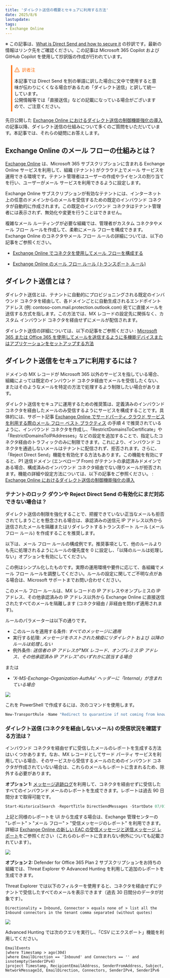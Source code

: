 ```yaml
---
title: 'ダイレクト送信の概要とセキュアに利用する方法'
date: 2025/8/6
lastupdate: 
tags:
- Exchange Online
---
```


※ この記事は、[What is Direct Send and how to secure it](https://techcommunity.microsoft.com/blog/exchange/what-is-direct-send-and-how-to-secure-it/4439865) の抄訳です。最新の情報はリンク先をご確認ください。この記事は Microsoft 365 Copilot および GitHub Copilot を使用して抄訳版の作成が行われています。

<div style="margin:1.25em;border-left:4px solid #ff7518;padding:.5em">
<div style="margin:0 0 16px 0;display:flex;align-items:center;line-height:1;color:#ff7518">
<svg viewBox="0 0 16 16" width="16" height="16" aria-hidden="true" style="margin-right:8px"><path fill="#ff7518" d="M6.457 1.047c.659-1.234 2.427-1.234 3.086 0l6.082 11.378A1.75 1.75 0 0 1 14.082 15H1.918a1.75 1.75 0 0 1-1.543-2.575Zm1.763.707a.25.25 0 0 0-.44 0L1.698 13.132a.25.25 0 0 0 .22.368h12.164a.25.25 0 0 0 .22-.368Zm.53 3.996v2.5a.75.75 0 0 1-1.5 0v-2.5a.75.75 0 0 1 1.5 0ZM9 11a1 1 0 1 1-2 0 1 1 0 0 1 2 0Z"></path></svg>
訳者注
</div>
本記事では Direct Send を別の単語に訳した場合に文中で使用すると意味が伝わりにくくなる場合があるため「ダイレクト送信」と訳して統一しています。<br>
公開情報等では「直接送信」などの記載になっている場合がございますので、ご注意ください。
</div>

先日公開した [Exchange Online におけるダイレクト送信の制御機能強化の導入](/blog/introducing-more-control-over-direct-send-in-exchange-online/)の記事以降、ダイレクト送信の仕組みについて多くのご質問をいただいています。本記事では、それらの疑問にお答えします。

## Exchange Online のメール フローの仕組みとは？ 

[Exchange Online](https://learn.microsoft.com/exchange/exchange-online) は、Microsoft 365 サブスクリプションに含まれる Exchange Online サービスを利用して、組織 (テナント) がクラウド上でメール サービスを運用できる環境です。テナント管理者はユーザーの作成やライセンスの割り当てを行い、ユーザーがメール サービスを利用できるように設定します。

Exchange Online サブスクリプションが有効なテナントには、インターネット上の任意のドメインからのメールを受信するための既定のインバウンド コネクタが自動的に作成されます。この既定のインバウンド コネクタはテナント管理者には表示されず、無効化や変更を行うことはできません。

複雑なメール ルーティングが必要な組織では、管理者がカスタム コネクタやメール フロー ルールを作成して、柔軟にメール フローを構成できます。Exchange Online のコネクタやメール フロー ルールの詳細については、以下の記事をご参照ください。

- [Exchange Online でコネクタを使用してメール フローを構成する](https://learn.microsoft.com/exchange/mail-flow-best-practices/use-connectors-to-configure-mail-flow/use-connectors-to-configure-mail-flow)

- [Exchange Online のメール フロー ルール (トランスポート ルール)](https://learn.microsoft.com/exchange/security-and-compliance/mail-flow-rules/mail-flow-rules)

## ダイレクト送信とは？

ダイレクト送信とは、テナントに自動的にプロビジョニングされる既定のインバウンド コネクタを経由して、各ドメインごとに自動生成されるエンドポイント アドレス (例: contoso-com.mail.protection.outlook.com) 宛てに直接メールを送信する方式を指します。この方法では、MX レコードの設定先に関係なく、カスタム インバウンド コネクタを経由せずにメールが配信されます。

ダイレクト送信の詳細については、以下の記事をご参照ください : [Microsoft 365 または Office 365 を使用してメールを送信するように多機能デバイスまたはアプリケーションをセットアップする方法](https://learn.microsoft.com/exchange/mail-flow-best-practices/how-to-set-up-a-multifunction-device-or-application-to-send-email-using-microsoft-365-or-office-365#direct-send-send-mail-directly-from-your-device-or-application-to-microsoft-365-or-office-365)

## ダイレクト送信をセキュアに利用するには？

ドメインの MX レコードが Microsoft 365 以外のサービスを指している場合、組織によっては既定のインバウンド コネクタ経由でメールを受信したくない、またはそのようなメールを特定の方法で処理するよう制限したい場合があります。

ダイレクト送信をセキュアに運用するための推奨策は、定義済みのインバウンド コネクタを経由したメールのみ受信するようにサービスを構成することです。具体的には、サポート記事 [Exchange Online でサードパーティ クラウド サービスを利用する際のメール フロー ベスト プラクティス](https://learn.microsoft.com/exchange/mail-flow-best-practices/manage-mail-flow-using-third-party-cloud) の手順 4 で推奨されているように、インバウンド コネクタを作成し、「RestrictDomainsToCertificate」や「RestrictDomainsToIPAddresses」などの設定を追加することで、指定したコネクタ経由のトラフィックのみに制限できます。これにより、インバウンド コネクタを通過しないメールはテナントに配信されず、拒否されます。さらに、「Reject Direct Send」機能を有効化する方法もあります。この機能を有効にすると、P1 送信ドメイン (エンベロープ From) がテナントの承認済みドメインである場合、構成済みのインバウンド コネクタ経由でない限りメールが拒否されます。機能の詳細や設定方法については、以下の記事をご参照ください。 : [Exchange Online におけるダイレクト送信の制御機能強化の導入](/blog/introducing-more-control-over-direct-send-in-exchange-online)

### テナントのロック ダウンや Reject Direct Send の有効化にまだ対応できない場合は？

ダイレクト送信の制限を強化することで、把握できていない正当なメールも拒否されてしまうことを懸念される場合は、承認済みの送信元 IP アドレス以外から送信されたメールを隔離またはリダイレクトするトランスポート ルール (メール フロー ルール) を作成することを推奨します。

以下は、メール フロー ルールの構成例です。推奨事項として、他のルールよりも先に処理されるようにルールの優先度を 0 に設定し、「以降のルールは処理しない」オプションを有効にしてください。 

この例はシンプル化したものです。実際の運用環境や要件に応じて、各組織でメール フロー ルールを調整してください。ルールの設定に関してご不明な点がある場合は、Microsoft サポートまでお問い合わせください。

このメール フロー ルールは、MX レコードの IP アドレスやオンプレミスの IP アドレス、その他承認済みの IP アドレス以外から Exchange Online に直接送信されたすべてのメールを隔離します (コネクタ経由 / 非経由を問わず適用されます)。

ルールのパラメーターは以下の通りです。

- このルールを適用する条件: *すべてのメッセージに適用*
- 実行する処理: *メッセージをホストされた検疫にリダイレクト* および *以降のルールは処理しない*
- 例外条件: *送信者の IP アドレスが"MX レコード、オンプレミス IP アドレス、その他承認済み IP アドレス"のいずれかに該当する場合*

または

- *'X-MS-Exchange-Organization-AuthAs' ヘッダーに「Internal」が含まれている場合*

![](DS01.jpg)

これを PowerShell で作成するには、次のコマンドを使用します。

``` PowerShell
New-TransportRule -Name "Redirect to quarantine if not coming from known IPs" -Quarantine $true -ExceptIfHeaderContainsMessageHeader 'X-MS-Exchange-Organization-AuthAs' -ExceptIfHeaderContainsWords 'Internal' –ExceptIfSenderIpRanges ‘MX records + on-premises IPs + other authorized IPs ' -StopRuleProcessing $true -Priority 0
```
### ダイレクト送信 (コネクタを経由しないメール) の受信状況を確認する方法は？

インバウンド コネクタを経由せずに受信したメールのレポートを生成する方法はいくつかあります。なお、MX レコードとしてサード パーティ サービスを利用している場合、そのサービスから受信するメールのためのインバウンド コネクタが作成されていない場合は、これらのメールもレポートに含まれるため、除外する必要があります。

**オプション 1:** [メッセージ追跡ログ](https://learn.microsoft.com/powershell/module/exchange/start-historicalsearch?view=exchange-ps)を利用して、コネクタを経由せずに受信したすべてのインバウンド メールのレポートを生成できます。レポートは過去 90 日間分まで取得可能です。

``` PowerShell
Start-HistoricalSearch -ReportTitle DirectSendMessages -StartDate 07/01/2025 -EndDate 07/24/2025 -ReportType ConnectorReport -ConnectorType NoConnector -Direction Received -NotifyAddress admin@contoso.com 
```

上記と同様のレポートを UI から生成する場合は、Exchange 管理センターの "レポート" &gt; "メール フロー" &gt; "受信メッセージのレポート" を利用できます。詳細は [Exchange Online の新しい EAC の受信メッセージと送信メッセージ レポート](https://learn.microsoft.com/exchange/monitoring/mail-flow-reports/mfr-inbound-messages-and-outbound-messages-reports)をご参照ください（これらのレポートに含まれない例外についても記載されています）。

![](DS02.jpg)

**オプション 2:** Defender for Office 365 Plan 2 サブスクリプションをお持ちの組織では、Threat Explorer や Advanced Hunting を利用して追加のレポートを生成できます。

Threat Explorer では以下のフィルターを使用すると、コネクタを経由せずにテナントで受信したすべてのメールを表示できます（過去 30 日間分のデータが対象です）。

``` Text
Directionality = Inbound, Connector > equals none of > list all the Inbound connectors in the tenant comma separated (without quotes)
```

![](DS03.jpg)

Advanced Hunting では次のクエリを実行し、「CSV にエクスポート」機能を利用してください。

``` KQL
EmailEvents 
|where Timestamp > ago(30d) 
|where EmailDirection == 'Inbound' and Connectors == '' and isnotempty(SenderIPv4) 
|project Timestamp, RecipientEmailAddress, SenderFromAddress, Subject, NetworkMessageId, EmailDirection, Connectors, SenderIPv4, SenderIPv6
```
